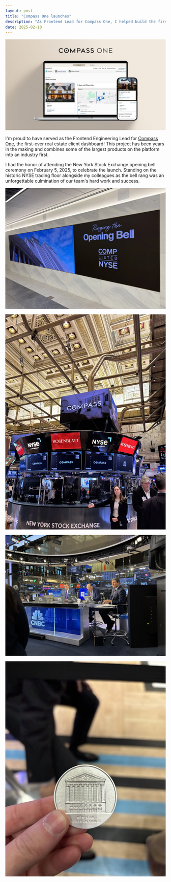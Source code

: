 ```yaml
---
layout: post
title: "Compass One launches"
description: "As Frontend Lead for Compass One, I helped build the first real estate client dashboard that combines major platform products into an industry-first solution."
date: 2025-02-10
---
```

![Compass One](/assets/img/compass-one/compass-one.webp)

<!--break-->

I'm proud to have served as the Frontend Engineering Lead for [Compass
One](ttps://one.compass.com), the first-ever real estate client dashboard! This
project has been years in the making and combines some of the largest products
on the platform into an industry first.

I had the honor of attending the New York Stock Exchange opening bell ceremony
on February 5, 2025, to celebrate the launch. Standing on the historic NYSE
trading floor alongside my colleagues as the bell rang was an unforgettable
culmination of our team's hard work and success.

![New York Stock Exchange Foyer](/assets/img/compass-one-launch/nyse-entrance.webp)

![New York Stock Exchange Floor](/assets/img/compass-one-launch/nyse-floor.webp)

![New York Stock Exchange Floor](/assets/img/compass-one-launch/nyse-cnbc-booth.webp)

![New York Stock Exchange Floor](/assets/img/compass-one-launch/nyse-coin.webp)
